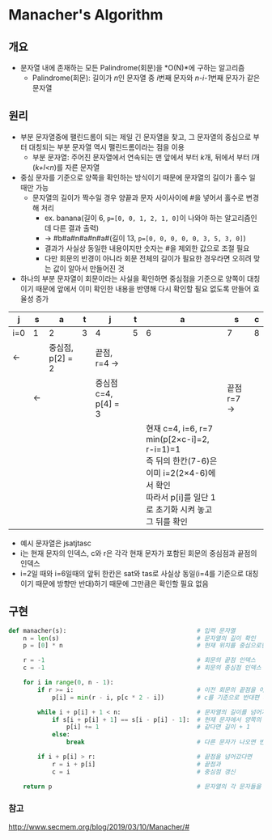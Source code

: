 # Manacher's Algorithm

## 개요

- 문자열 내에 존재하는 모든 Palindrome(회문)을 *O(N)*에 구하는 알고리즘
  - Palindrome(회문): 길이가 *n*인 문자열 중 *i*번째 문자와 *n-i-1*번째 문자가 같은 문자열



## 원리

- 부분 문자열중에 팰린드롬이 되는 제일 긴 문자열을 찾고, 그 문자열의 중심으로 부터 대칭되는 부분 문자열 역시 팰린드롬이라는 점을 이용
  - 부분 문자열: 주어진 문자열에서 연속되는 맨 앞에서 부터 *k*개, 뒤에서 부터 *l*개(*k+l<n*)를 자른 문자열
- 중심 문자를 기준으로 양쪽을 확인하는 방식이기 때문에 문자열의 길이가 홀수 일 때만 가능
  - 문자열의 길이가 짝수일 경우 양끝과 문자 사이사이에 #을 넣어서 홀수로 변경해 처리
    - ex. banana(길이 6, `p=[0, 0, 1, 2, 1, 0]`이 나와야 하는 알고리즘인데 다른 결과 출력)
    - -> #b#a#n#a#n#a#(길이 13, `p=[0, 0, 0, 0, 0, 3, 5, 3, 0]`)
    - 결과가 사실상 동일한 내용이지만 숫자는 #을 제외한 값으로 조절 필요
    - 다만 회문의 반경이 아니라 회문 전체의 길이가 필요한 경우라면 오히려 맞는 값이 알아서 만들어진 것
- 하나의 부분 문자열이 회문이라는 사실을 확인하면 중심점을 기준으로 양쪽이 대칭이기 때문에 앞에서 이미 확인한 내용을 반영해 다시 확인할 필요 없도록 만들어 효율성 증가

| j    | s    | a                | t    | j                    | t    | a                                                            | s           | c    |
| ---- | ---- | ---------------- | ---- | -------------------- | ---- | ------------------------------------------------------------ | ----------- | ---- |
| i=0  | 1    | 2                | 3    | 4                    | 5    | 6                                                            | 7           | 8    |
| <-   |      | 중심점, p[2] = 2 |      | 끝점, r=4 ->         |      |                                                              |             |      |
|      | <-   |                  |      | 중심점 c=4, p[4] = 3 |      |                                                              | 끝점 r=7 -> |      |
|      |      |                  |      |                      |      | 현재 c=4, i=6, r=7<br>min(p[2×c-i]=2, r-i=1)=1<br>즉 뒤의 한칸(7-6)은 이미 i=2(2×4-6)에서 확인<br>따라서 p[i]를 일단 1로 초기화 시켜 놓고 그 뒤를 확인 |             |      |

- 예시 문자열은 jsatjtasc
- i는 현재 문자의 인덱스, c와 r은 각각 현재 문자가 포함된 회문의 중심점과 끝점의 인덱스
- i=2일 때와 i=6일때의 앞뒤 한칸은 sat와 tas로 사실상 동일(i=4를 기준으로 대칭이기 때문에 방향만 반대)하기 때문에 그만큼은 확인할 필요 없음



## 구현


```python
def manacher(s):									# 입력 문자열
    n = len(s)										# 문자열의 길이 확인
    p = [0] * n										# 현재 위치를 중심으로한 회문의 길이

    r = -1											# 회문의 끝점 인덱스
    c = -1											# 회문의 중심점 인덱스

    for i in range(0, n - 1):
        if r >= i:									# 이전 회문의 끝점을 아직 지나지 않았다면
            p[i] = min(r - i, p[c * 2 - i])			# c를 기준으로 반대편 회문의 길이와 r까지 남은 거리 중 더 짧은 부분 활용

        while i + p[i] + 1 < n:						# 문자열의 길이를 넘어가지 않고
            if s[i + p[i] + 1] == s[i - p[i] - 1]:	# 현재 문자에서 양쪽의 문자가 같은지 확인
                p[i] += 1							# 같다면 길이 + 1
            else:
                break								# 다른 문자가 나오면 반복문 종료

        if i + p[i] > r:							# 끝점을 넘어갔다면
            r = i + p[i]							# 끝점과
            c = i									# 중심점 갱신

    return p										# 문자열의 각 문자들을 중심점으로하는 회문의 길이를 저장한 리스트
```



### 참고

http://www.secmem.org/blog/2019/03/10/Manacher/#
